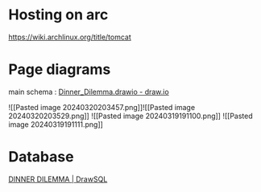 # Hosting on arc 
https://wiki.archlinux.org/title/tomcat

# Page diagrams 
main schema : [Dinner_Dilemma.drawio - draw.io](https://app.diagrams.net/#G1WawhoyjkYM5wWgtPRhOCQon7iKXFyZpe#%7B%22pageId%22%3A%22SWyAkG-EMRmJMEYog7pn%22%7D)

![[Pasted image 20240320203457.png]]![[Pasted image 20240320203529.png]]
![[Pasted image 20240319191100.png]]
![[Pasted image 20240319191111.png]]
# Database

[DINNER DILEMMA | DrawSQL](https://drawsql.app/teams/emilio-risi/diagrams/dinner-dilemma)

